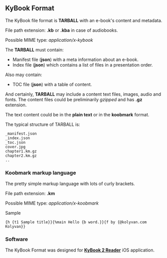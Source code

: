 ## KyBook Format

The KyBook file format is **TARBALL** with an e-book's content and metadata.

File path extension: **.kb** or **.kba** in case of audiobooks.

Possible MIME type: *application/x-kybook*

The **TARBALL** must contain:

* Manifest file (**json**) with a meta information about an e-book.
* Index file (**json**) which contains a list of files in a presentation order.

Also may contain:

* TOC file (**json**) with a table of content.

And certainly, **TARBALL** may include a content text files, images, audio and fonts.
The content files could be preliminarily *gzipped* and has **.gz** extension.

The text content could be in the **plain text** or in the **koobmark** format.

The typical structure of TARBALL is:

    _manifest.json
    _index.json
    _toc.json
    cover.jpg
    chapter1.km.gz
    chapter2.km.gz
    ..


### Koobmark markup language

The pretty simple markup language with lots of curly brackets.

File path extension: **.km**

Possible MIME type: *application/x-koobmark*

Sample

    {h {t1 Sample title}}{%main Hello {b word.}}{f by {@kolyvan.com Kolyvan}}


### Software

The KyBook Format was designed for [**KyBook 2 Reader**](https://itunes.apple.com/ru/app/kybook-2-reader-for-epub-fb2/id1018584176) iOS application.
